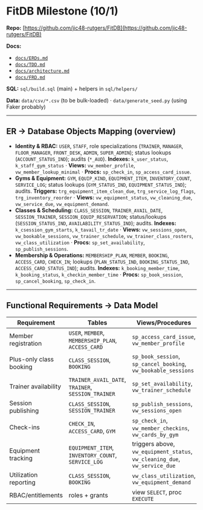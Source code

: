 # FitDB Milestone (10/1)

**Repo:** [https://github.com/jic48-rutgers/FitDB](https://github.com/jic48-rutgers/FitDB)

**Docs:**
- [`docs/ERDs.md`](docs/ERDs.md)
- [`docs/TDD.md`](docs/TDD.md)
- [`docs/architecture.md`](docs/architecture.md)
- [`docs/FRD.md`](docs/FRD.md)

**SQL:** `sql/build.sql` (main) + helpers in `sql/helpers/`

**Data:** `data/csv/*.csv` (to be bulk-loaded) · `data/generate_seed.py` (using Faker probably)

---

## ER → Database Objects Mapping (overview)
- **Identity & RBAC:** `USER`, `STAFF`, role specializations (`TRAINER`, `MANAGER`, `FLOOR_MANAGER`, `FRONT_DESK`, `ADMIN`, `SUPER_ADMIN`); status lookups (`ACCOUNT_STATUS_IND`); audits (`*_AUD`).
  **Indexes:** `k_user_status`, `k_staff_gym_status` · **Views:** `vw_member_profile`, `vw_member_lookup_minimal` · **Procs:** `sp_check_in`, `sp_access_card_issue`.
- **Gyms & Equipment:** `GYM`, `EQUIP_KIND`, `EQUIPMENT_ITEM`, `INVENTORY_COUNT`, `SERVICE_LOG`; status lookups (`GYM_STATUS_IND`, `EQUIPMENT_STATUS_IND`); audits.
  **Triggers:** `trg_equipment_item_clean_due`, `trg_service_log_flags`, `trg_inventory_reorder` · **Views:** `vw_equipment_status`, `vw_cleaning_due`, `vw_service_due`, `vw_equipment_demand`.
- **Classes & Scheduling:** `CLASS_SESSION`, `TRAINER_AVAIL_DATE`, `SESSION_TRAINER`, `SESSION_EQUIP_RESERVATION`; status/lookups (`SESSION_STATUS_IND`, `AVAILABILITY_STATUS_IND`); audits.
  **Indexes:** `k_csession_gym_starts`, `k_tavail_tr_date` · **Views:** `vw_sessions_open`, `vw_bookable_sessions`, `vw_trainer_schedule`, `vw_trainer_class_rosters`, `vw_class_utilization` · **Procs:** `sp_set_availability`, `sp_publish_sessions`.
- **Membership & Operations:** `MEMBERSHIP_PLAN`, `MEMBER`, `BOOKING`, `ACCESS_CARD`, `CHECK_IN`; lookups (`PLAN_STATUS_IND`, `BOOKING_STATUS_IND`, `ACCESS_CARD_STATUS_IND`); audits.
  **Indexes:** `k_booking_member_time`, `k_booking_status`, `k_checkin_member_time` · **Procs:** `sp_book_session`, `sp_cancel_booking`, `sp_check_in`.

---

## Functional Requirements → Data Model
| Requirement | Tables | Views/Procedures |
|---|---|---|
| Member registration | `USER`, `MEMBER`, `MEMBERSHIP_PLAN`, `ACCESS_CARD` | `sp_access_card_issue`, `vw_member_profile` |
| Plus-only class booking | `CLASS_SESSION`, `BOOKING` | `sp_book_session`, `sp_cancel_booking`, `vw_bookable_sessions` |
| Trainer availability | `TRAINER_AVAIL_DATE`, `TRAINER`, `SESSION_TRAINER` | `sp_set_availability`, `vw_trainer_schedule` |
| Session publishing | `CLASS_SESSION`, `SESSION_TRAINER` | `sp_publish_sessions`, `vw_sessions_open` |
| Check-ins | `CHECK_IN`, `ACCESS_CARD`, `GYM` | `sp_check_in`, `vw_member_checkins`, `vw_cards_by_gym` |
| Equipment tracking | `EQUIPMENT_ITEM`, `INVENTORY_COUNT`, `SERVICE_LOG` | triggers above, `vw_equipment_status`, `vw_cleaning_due`, `vw_service_due` |
| Utilization reporting | `CLASS_SESSION`, `BOOKING` | `vw_class_utilization`, `vw_equipment_demand` |
| RBAC/entitlements | roles + grants | view `SELECT`, proc `EXECUTE`|